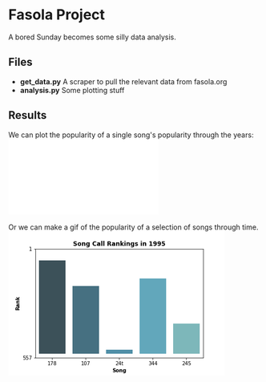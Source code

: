 # Fasola Project

A bored Sunday becomes some silly data analysis.


## Files
* **get_data.py** A scraper to pull the relevant data from fasola.org
* **analysis.py** Some plotting stuff


## Results
We can plot the popularity of a single song's popularity through the years:
![](figures/song-popularity_344.pdf)


Or we can make a gif of the popularity of a selection of songs through time.
![](figures/songs-evo_178-107-24t-344-245.gif)
